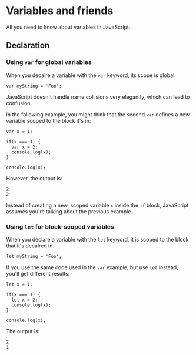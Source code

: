# Variables and friends

All you need to know about variables in JavaScript.

## Declaration

### Using `var` for global variables

When you decalre a variable with the `var` keyword, its scope is global.

```
var myString = 'Foo';
```

JavaScript doesn't handle name collisions very elegantly, which can lead to confusion.

In the following example, you might think that the second `var` defines a new variable
scoped to the block it's in:

```
var x = 1;

if(x === 1) {
  var x = 2;
  console.log(x);
}

console.log(x);
```

However, the output is:

```
2
2
```

Instead of creating a new, scoped variable `x` inside the `if` block, JavaScript
assumes you're talking about the previous example.

### Using `let` for block-scoped variables

When you declare a variable with the `let` keyword, it is scoped to the block that it's
decalred in.

```
let myString = 'Foo';
```

If you use the same code used in the `var` example, but use `let` instead, you'll get
different results:

```
let x = 1;

if(x === 1) {
  let x = 2;
  console.log(x);
}

console.log(x);
```

The output is:

```
2
1
```

###
